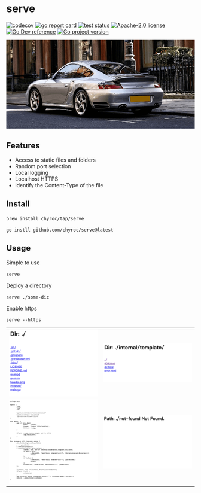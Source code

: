 # serve

[![codecov](https://codecov.io/gh/chyroc/serve/branch/master/graph/badge.svg?token=Z73T6YFF80)](https://codecov.io/gh/chyroc/serve)
[![go report card](https://goreportcard.com/badge/github.com/chyroc/serve "go report card")](https://goreportcard.com/report/github.com/chyroc/serve)
[![test status](https://github.com/chyroc/serve/actions/workflows/test.yml/badge.svg)](https://github.com/chyroc/serve/actions)
[![Apache-2.0 license](https://img.shields.io/badge/License-Apache%202.0-brightgreen.svg)](https://opensource.org/licenses/Apache-2.0)
[![Go.Dev reference](https://img.shields.io/badge/go.dev-reference-blue?logo=go&logoColor=white)](https://pkg.go.dev/github.com/chyroc/serve)
[![Go project version](https://badge.fury.io/go/github.com%2Fchyroc%2Fserve.svg)](https://badge.fury.io/go/github.com%2Fchyroc%2Fserve)

![](./header.png)

## Features

- Access to static files and folders
- Random port selection
- Local logging
- Localhost HTTPS
- Identify the Content-Type of the file

## Install

```shell
brew install chyroc/tap/serve
```

```shell
go instll github.com/chyroc/serve@latest
```

## Usage

Simple to use

```shell
serve
```

Deploy a directory

```shell
serve ./some-dic
```

Enable https

```shell
serve --https
```

|  |  |
| --- | --- |
| <img src="./screenshots/1.png" width="250"></a> | <img src="./screenshots/2.png" width="250"></a> | 
| <img src="./screenshots/3.png" width="250"></a> | <img src="./screenshots/4.png" width="250"></a> | 
